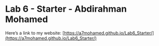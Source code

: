 # Lab 6 - Starter - Abdirahman Mohamed

Here’s a link to my website: [https://a7mohamed.github.io/Lab6_Starter/](https://a7mohamed.github.io/Lab6_Starter/)
